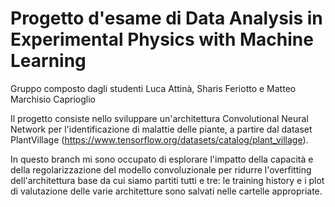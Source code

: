 # Progetto d'esame di Data Analysis in Experimental Physics with Machine Learning

Gruppo composto dagli studenti Luca Attinà, Sharis Feriotto e Matteo Marchisio Caprioglio

Il progetto consiste nello sviluppare un'architettura Convolutional Neural Network per l'identificazione di malattie delle piante, a partire dal dataset PlantVillage (https://www.tensorflow.org/datasets/catalog/plant_village).

In questo branch mi sono occupato di esplorare l'impatto della capacità e della regolarizzazione del modello convoluzionale per ridurre l'overfitting dell'architettura base da cui siamo partiti tutti e tre: le training history e i plot di valutazione delle varie architetture sono salvati nelle cartelle appropriate.